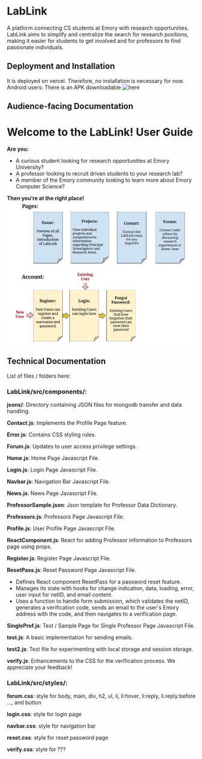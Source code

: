 # LabLink
A platform connecting CS students at Emory with research opportunities. LabLink aims to simplify and centralize the search for research positions, making it easier for students to get involved and for professors to find passionate individuals.

## Deployment and Installation

It is deployed on vercel. Therefore, no installation is necessary for now. 
Android users: There is an APK downloadable ![here](https://www.upload-apk.com/en/1ggwF4ZCCwGOYzA)
## Audience-facing Documentation
# Welcome to the LabLink! User Guide

**Are you:**
- A curious student looking for research opportunities at Emory University?
- A professor looking to recruit driven students to your research lab?
- A member of the Emory community looking to learn more about Emory Computer Science?

**Then you’re at the right place!**
![Example Image](public/images/CS_370_User_Documentation.jpg)


## Technical Documentation

List of files / folders here:
### LabLink/src/components/:
**jsons/**: Directory containing JSON files for mongodb transfer and data handling.

**Contact.js**: Implements the Profile Page feature.

**Error.js**: Contains CSS styling rules.

**Forum.js**: Updates to user access privilege settings.

**Home.js**: Home Page Javascript File.

**Login.js**: Login Page Javascript File.

**Navbar.js**: Navigation Bar Javascript File.

**News.js**: News Page Javascript File.

**ProfessorSample.json**: Json template for Professor Data Dictionary.

**Professors.js**: Professors Page Javascript File.

**Profile.js**: User Profile Page Javascript File.

**ReactComponent.js**: React for adding Professor information to Professors page using props.

**Register.js**: Register Page Javascript File.

**ResetPass.js**: Reset Password Page Javascript File.
- Defines React component ResetPass for a password reset feature.
- Manages its state with hooks for change indication, data, loading, error, user input for netID, and email content.
- Uses a function to handle form submission, which validates the netID, generates a verification code, sends an email to the user's Emory address with the code, and then navigates to a verification page.

**SingleProf.js**: Test / Sample Page for Single Professor Page Javascript File.

**test.js**: A basic implementation for sending emails.

**test2.js**: Test file for experimenting with local storage and session storage.

**verify.js**: Enhancements to the CSS for the verification process.
We appreciate your feedback!

### LabLink/src/styles/:

**forum.css**: style for body, main, div, h2, ul, li, li:hover, li:reply, li.reply:before ..., and button

**login.css**: style for login page

**navbar.css**: style for navigation bar

**reset.css**: style for reset password page

**verify.css**: style for ???



